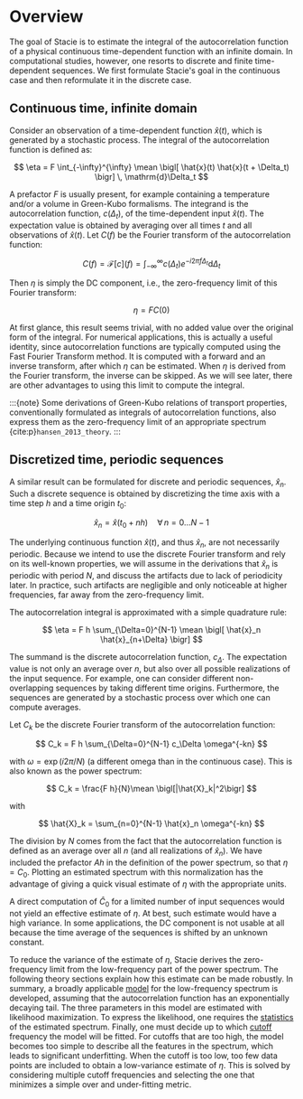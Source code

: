 # Overview

The goal of Stacie is to estimate the integral of the autocorrelation function
of a physical continuous time-dependent function with an infinite domain.
In computational studies, however, one resorts to discrete and finite time-dependent sequences.
We first formulate Stacie's goal in the continuous case
and then reformulate it in the discrete case.

## Continuous time, infinite domain

Consider an observation of a time-dependent function $\hat{x}(t)$,
which is generated by a stochastic process.
The integral of the autocorrelation function is defined as:

$$
\eta =
    F \int_{-\infty}^{\infty}
    \mean \bigl[ \hat{x}(t) \hat{x}(t + \Delta_t) \bigr]
    \, \mathrm{d}\Delta_t
$$

A prefactor $F$ is usually present,
for example containing a temperature and/or a volume in Green-Kubo formalisms.
The integrand is the autocorrelation function, $c(\Delta_t)$,
of the time-dependent input $\hat{x}(t)$.
The expectation value is obtained by averaging over all times $t$
and all observations of $\hat{x}(t)$.
Let $C(f)$ be the Fourier transform of the autocorrelation function:

$$
C(f)=\mathcal{F}[c](f)=\int_{-\infty}^\infty c(\Delta_t) e^{-i2\pi f \Delta_t} \mathrm{d} \Delta_t
$$

Then $\eta$ is simply the DC component,
i.e., the zero-frequency limit of this Fourier transform:

$$
\eta = F C(0)
$$

At first glance, this result seems trivial,
with no added value over the original form of the integral.
For numerical applications, this is actually a useful identity,
since autocorrelation functions are typically computed using the Fast Fourier Transform method.
It is computed with a forward and an inverse transform, after which $\eta$ can be estimated.
When $\eta$ is derived from the Fourier transform, the inverse can be skipped.
As we will see later, there are other advantages to using this limit to compute the integral.

:::{note}
Some derivations of Green-Kubo relations of transport properties,
conventionally formulated as integrals of autocorrelation functions,
also express them as the zero-frequency limit of an appropriate spectrum
{cite:p}`hansen_2013_theory`.
:::

## Discretized time, periodic sequences

A similar result can be formulated for discrete and periodic sequences, $\hat{x}_n$.
Such a discrete sequence is obtained by discretizing the time axis
with a time step $h$ and a time origin $t_0$:

$$
\hat{x}_n = \hat{x}(t_0 + nh) \quad \forall\, n=0 \ldots N-1
$$

The underlying continuous function $\hat{x}(t)$, and thus $\hat{x}_n$, are not necessarily periodic.
Because we intend to use the discrete Fourier transform and rely on its well-known properties,
we will assume in the derivations that $\hat{x}_n$ is periodic with period $N$,
and discuss the artifacts due to lack of periodicity later.
In practice, such artifacts are negligible and only noticeable at higher frequencies,
far away from the zero-frequency limit.

The autocorrelation integral is approximated with a simple quadrature rule:

$$
\eta = F h \sum_{\Delta=0}^{N-1} \mean \bigl[ \hat{x}_n \hat{x}_{n+\Delta} \bigr]
$$

The summand is the discrete autocorrelation function, $c_\Delta$.
The expectation value is not only an average over $n$,
but also over all possible realizations of the input sequence.
For example, one can consider different non-overlapping sequences by taking different time origins.
Furthermore, the sequences are generated by a stochastic process
over which one can compute averages.

Let $C_k$ be the discrete Fourier transform of the autocorrelation function:

$$
C_k = F h \sum_{\Delta=0}^{N-1} c_\Delta \omega^{-kn}
$$

with $\omega = \exp(i 2\pi/N)$ (a different omega than in the continuous case).
This is also known as the power spectrum:

$$
C_k = \frac{F h}{N}\mean \bigl[|\hat{X}_k|^2\bigr]
$$

with

$$
\hat{X}_k = \sum_{n=0}^{N-1} \hat{x}_n \omega^{-kn}
$$

The division by $N$ comes from the fact that the autocorrelation function is defined as
an average over all $n$ (and all realizations of $\hat{x}_n$).
We have included the prefactor $Ah$ in the definition of the power spectrum, so that $\eta = C_0$.
Plotting an estimated spectrum with this normalization
has the advantage of giving a quick visual estimate of $\eta$ with the appropriate units.

A direct computation of $\hat{C}_0$ for a limited number of input sequences
would not yield an effective estimate of $\eta$.
At best, such estimate would have a high variance.
In some applications, the DC component is not usable at all
because the time average of the sequences is shifted by an unknown constant.

To reduce the variance of the estimate of $\eta$, Stacie derives the zero-frequency limit from
the low-frequency part of the power spectrum.
The following theory sections explain how this estimate can be made robustly.
In summary, a broadly applicable  [model](model.md) for the low-frequency spectrum is developed,
assuming that the autocorrelation function has an exponentially decaying tail.
The three parameters in this model are estimated with likelihood maximization.
To express the likelihood, one requires the [statistics](statistics.md) of the estimated spectrum.
Finally, one must decide up to which [cutoff](cutoff.md) frequency the model will be fitted.
For cutoffs that are too high,
the model becomes too simple to describe all the features in the spectrum,
which leads to significant underfitting.
When the cutoff is too low,
too few data points are included to obtain a low-variance estimate of $\eta$.
This is solved by considering multiple cutoff frequencies
and selecting the one that minimizes a simple over and under-fitting metric.
